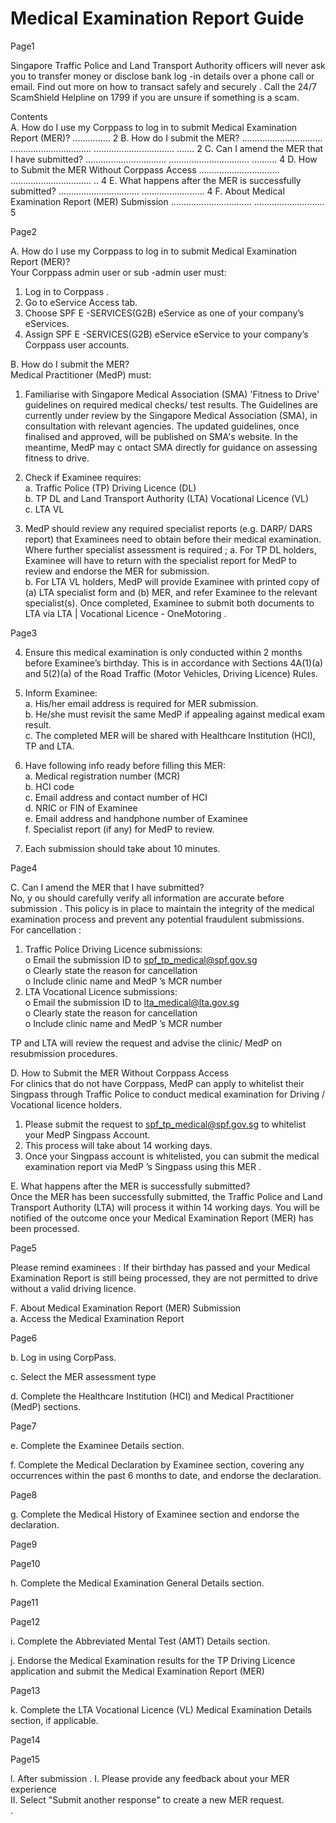 # Medical Examination Report Guide

 
 
 
Page1 
 
 
 
Singapore Traffic Police  and Land Transport Authority officers will  never  ask you to transfer money 
or disclose bank log -in details over a phone call or email. Find out more on how to  transact safely 
and securely . Call the 24/7 ScamShield Helpline on  1799  if you are unsure if something is a scam.  
 
Contents  
A. How do I use my Corppass to log in to submit Medical Examination Report (MER)?  ...............  2 
B. How do I submit the MER?  ................................ ................................ ................................ ....... 2 
C. Can I amend the MER that I have submitted?  ................................ ................................ ..........  4 
D. How to Submit the MER Without Corppass Access  ................................ ................................ .. 4 
E. What happens after the MER is successfully submitted?  ................................ .........................  4 
F. About Medical Examination Report (MER) Submission  ................................ ............................  5 
 
 
 
 
  

 
 
 
Page2 
 
A. How do I use my Corppass to log in to submit Medical Examination Report (MER)?  
Your Corppass  admin user or sub -admin user must:  
1. Log in to  Corppass . 
2. Go to  eService Access  tab. 
3. Choose SPF E -SERVICES(G2B) eService  as one of your company’s eServices.  
4. Assign  SPF E -SERVICES(G2B) eService  eService to your company’s Corppass user 
accounts.  
 
B. How do I submit the MER?  
Medical Practitioner (MedP) must:    
1. Familiarise with Singapore Medical Association (SMA) 'Fitness to Drive' guidelines on 
required medical checks/  test results. The Guidelines are currently under review by 
the Singapore Medical Association (SMA), in consultation with relevant agencies. The 
updated guidelines, once finalised and approved, will be published on SMA's website. 
In the meantime, MedP may c ontact SMA directly for guidance on assessing fitness 
to drive.  
 
2. Check if Examinee requires:  
a. Traffic Police (TP) Driving Licence (DL)  
b. TP DL and Land Transport Authority (LTA) Vocational Licence (VL)  
c. LTA VL  
 
3. MedP  should review any required specialist reports (e.g. DARP/ DARS report) that 
Examinees  need to obtain before their medical examination. Where further specialist 
assessment is required ; 
a. For TP DL holders, Examinee will have to return with the specialist report for 
MedP to review and endorse the MER for submission.  
b. For LTA VL holders, MedP will provide Examinee with printed copy of (a) LTA 
specialist form  and (b) MER, and refer Examinee to the relevant specialist(s). Once 
completed, Examinee to submit both documents to LTA via LTA | Vocational Licence - 
OneMotoring . 
 

 
 
 
Page3 
 
4. Ensure this medical examination is only conducted within 2 months before Examinee’s 
birthday. This is in accordance with Sections 4A(1)(a) and 5(2)(a) of the Road Traffic 
(Motor Vehicles, Driving Licence) Rules.  
  
5. Inform Examinee:  
a. His/her email address is required for MER submission.  
b. He/she must revisit the same MedP if appealing against medical exam result.  
c. The completed MER will be shared with Healthcare Institution (HCI), TP and 
LTA. 
 
6. Have following info ready before filling this MER:  
a. Medical registration number (MCR)  
b. HCI code  
c. Email address and contact number of HCI  
d. NRIC or FIN of Examinee  
e. Email address and handphone number of Examinee  
f. Specialist report (if any) for MedP to review.  
 
7. Each submission should take about 10 minutes.  
 
  

 
 
 
Page4 
 
C. Can I amend the MER  that I have submitted?  
No, y ou should carefully verify all information are accurate before submission . This policy is 
in place to maintain the integrity of the medical examination process and prevent any potential 
fraudulent submissions.  
For cancellation : 
1. Traffic Police Driving Licence submissions:  
o Email the submission ID to spf_tp_medical@spf.gov.sg   
o Clearly state the reason for cancellation  
o Include clinic name and MedP ’s MCR number  
2. LTA Vocational Licence submissions:  
o Email the submission ID to  lta_medical@lta.gov.sg   
o Clearly state the reason for cancellation  
o Include clinic name and MedP ’s MCR number  
 
TP and LTA will review the request and advise  the clinic/ MedP on resubmission 
procedures.  
 
D. How to Submit  the MER  Without Corppass Access  
For clinics that do not have Corppass, MedP can apply to whitelist their Singpass through 
Traffic Police to conduct medical examination for Driving / Vocational licence holders.  
1. Please submit the request to spf_tp_medical@spf.gov.sg  to whitelist your MedP Singpass 
Account.  
2. This process will take about 14 working days.   
3. Once your Singpass account is whitelisted, you can submit the medical examination 
report via MedP ’s Singpass  using this MER . 
 
E. What happens after the MER  is successfully submitted?  
Once the MER  has been successfully submitted, the Traffic Police and Land Transport 
Authority (LTA) will process it within 14 working  days. You will be notified of the outcome once 
your Medical Examination Report (MER) has been processed.   

 
 
 
Page5 
 
Please remind examinees : If their birthday has passed and your Medical Examination 
Report is still being processed, they are not permitted to drive without a valid driving 
licence.  
 
F. About Medical Examination Report (MER) Submission  
a. Access the Medical Examination Report  
 


 
 
 
Page6 
 
b. Log in using CorpPass.  
 
 
c. Select the MER assessment type  
 
 
d. Complete the Healthcare Institution (HCI) and Medical Practitioner (MedP) sections.  
 


 
 
 
Page7 
 
e. Complete the Examinee Details section.  
 
f. Complete the Medical Declaration by Examinee section, covering any occurrences 
within the past 6 months to date, and endorse the declaration.
 


 
 
 
Page8 
 
g.  Complete the Medical History of Examinee section and endorse the declaration.  
 


 
 
 
Page9 
 
 
 


 
 
 
Page10 
 
h. Complete the Medical Examination General Details section.
 


 
 
 
Page11 
 
 
 


 
 
 
Page12 
 
i. Complete the Abbreviated Mental Test (AMT) Details section.
 
 
j. Endorse  the Medical Examination results for the TP Driving Licence application and 
submit the Medical Examination Report (MER)
 
 
  


 
 
 
Page13 
 
k. Complete the LTA Vocational Licence (VL) Medical Examination Details section, if 
applicable.  
 


 
 
 
Page14 
 
 
 
 
 
  


 
 
 
Page15 
 
l. After submission . 
I. Please provide any feedback about your MER experience  
II. Select "Submit another response" to create a new MER request.  
. 
 
